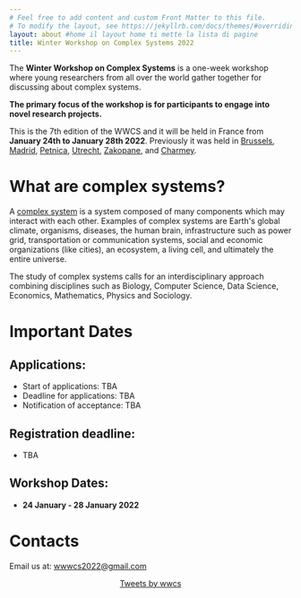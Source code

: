 ```yaml
---
# Feel free to add content and custom Front Matter to this file.
# To modify the layout, see https://jekyllrb.com/docs/themes/#overriding-theme-defaults
layout: about #home il layout home ti mette la lista di pagine
title: Winter Workshop on Complex Systems 2022
---
```

The **Winter Workshop on Complex Systems** is a one-week workshop where young researchers from all over the world gather together for discussing about complex systems.

**The primary focus of the workshop is for participants to engage into novel research projects.**

This is the 7th edition of the WWCS and it will be held in France from **January 24th to January 28th 2022**.
Previously it was held in [Brussels](https://ai.vub.ac.be/complexity/), [Madrid](http://wwcs2016.altervista.org/wwcswordyversion/?doing_wp_cron=1557075926.8519909381866455078125), [Petnica](https://wwcs2017ed.wixsite.com/wwcs), [Utrecht](https://wwcs2018.github.io/), [Zakopane](http://wwcs2019.org), and [Charmey](https://wwcs2020.github.io/).


# What are complex systems?
A [complex system](https://en.wikipedia.org/wiki/Complex_system) is a system composed of many components which may interact with each other. Examples of complex systems are Earth's global climate, organisms, diseases, the human brain, infrastructure such as power grid, transportation or communication systems, social and economic organizations (like cities), an ecosystem, a living cell, and ultimately the entire universe.

The study of complex systems calls for an interdisciplinary approach combining disciplines such as Biology, Computer Science, Data Science, Economics, Mathematics, Physics and Sociology.

# Important Dates

## Applications:
- Start of applications: TBA
- Deadline for applications: TBA
- Notification of acceptance: TBA

## Registration deadline:
- TBA

## Workshop Dates:
- **24 January - 28 January 2022**


# Contacts

Email us at: [wwwcs2022@gmail.com](mailto:wwcs2022@gmail.com)
<!-- Twitter: "@winter_complex" -->


<center>
<a class="twitter-timeline" data-width="300" data-height="550" href="https://twitter.com/winter_complex">Tweets by wwcs</a> <script async src="https://platform.twitter.com/widgets.js" charset="utf-8"></script> </center>
